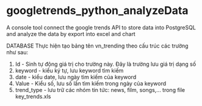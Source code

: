 # googletrends_python_analyzeData
A console tool connect the google trends API to store data into PostgreSQL and analyze the data by export into excel and chart

DATABASE
Thực hiện tạo bảng tên vn_trending theo cấu trúc các trường như sau:

1.	Id -	Sinh tự động giá trị cho trường này. Đây là trường lưu giá trị dạng số
2.	keyword -	kiểu ký tự, lưu keyword tìm kiếm
3.	date -	kiểu date, lưu ngày tìm kiếm của keyword
4.	Value -	Kiểu số, lưu số lần tìm kiếm trong ngày của keyword
5.	trend_type -	lưu trữ các nhóm tin tức: news, film, songs,... trong file key_trends.xls
